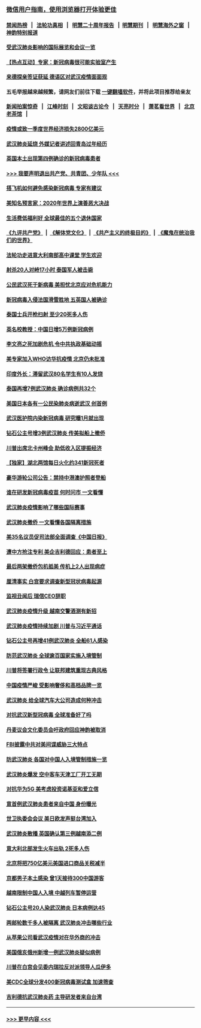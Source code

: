 ### [微信用户指南，使用浏览器打开体验更佳](https://github.com/gfw-breaker/banned-news1/blob/master/indexes/wechat-guide.md?t=0)
#### [禁闻热榜](热点新闻.md?t=0)  &nbsp;&nbsp;|&nbsp;&nbsp; [法轮功真相](https://github.com/gfw-breaker/truth/blob/master/README.md?t=0) &nbsp;&nbsp;|&nbsp;&nbsp; [明慧二十周年报告](https://github.com/gfw-breaker/mh-reports/blob/master/README.md?t=0) &nbsp;&nbsp;|&nbsp;&nbsp;[明慧期刊](https://github.com/gfw-breaker/mh-qikan) &nbsp;&nbsp;|&nbsp;&nbsp; [明慧海外之窗](https://github.com/gfw-breaker/mh-news/blob/master/README.md?t=0) &nbsp;&nbsp;|&nbsp;&nbsp; [神韵特别报道](https://github.com/gfw-breaker/mh-news/blob/master/shenyun.md?t=0)
#### [受武汉肺炎影响的国际展览和会议一览](../pages/nsc418/n11856420.md?t=02100602) 
#### [【热点互动】专家：新冠病毒很可能实验室产生](../pages/nsc418/n11856378.md?t=02100602) 
#### [来德探亲签证获延 德语区对武汉疫情面面观](../pages/nsc418/n11856283.md?t=02100602) 
#### 五毛举报越来越频繁，请网友们前往下载 [一键翻墙软件](https://github.com/gfw-breaker/ssr-accounts)，并将此项目推荐给亲友
#### [新闻拍案惊奇](https://github.com/gfw-breaker/banned-news1/blob/master/pages/link4.md) &nbsp;&nbsp;|&nbsp;&nbsp; [江峰时刻](https://github.com/gfw-breaker/banned-news1/blob/master/pages/link4.md) &nbsp;&nbsp;|&nbsp;&nbsp; [文昭谈古论今](https://github.com/gfw-breaker/banned-news1/blob/master/pages/link4.md) &nbsp;&nbsp;|&nbsp;&nbsp; [天亮时分](https://github.com/gfw-breaker/banned-news1/blob/master/pages/link4.md) &nbsp;&nbsp;|&nbsp;&nbsp; [萧茗看世界](https://github.com/gfw-breaker/banned-news1/blob/master/pages/link4.md) &nbsp;&nbsp;|&nbsp;&nbsp; [北京老茶馆](https://github.com/gfw-breaker/banned-news1/blob/master/pages/link4.md) &nbsp;&nbsp;|&nbsp;&nbsp; 
#### [疫情或致一季度世界经济损失2800亿美元](../pages/nsc418/n11855639.md?t=02100602) 
#### [武汉肺炎延烧 外媒记者讲述回青岛过年经历](../pages/nsc418/n11856159.md?t=02100602) 
#### [英国本土出现第四例确诊的新冠病毒患者](../pages/nsc418/n11855930.md?t=02100602) 
#### [>>> 我要声明退出共产党、共青团、少年队 <<<](https://github.com/begood0513/goodnews/blob/master/quit/letter.md) 
#### [搭飞机如何避免感染新冠病毒 专家有建议](../pages/nsc418/n11853427.md?t=02100602) 
#### [美知名预言家：2020年世界上演善恶大决战](../pages/nsc418/n11855418.md?t=02100602) 
#### [生活费低福利好 全球最佳的五个退休国家](../pages/nsc418/n11848347.md?t=02100602) 
#### [《九评共产党》](https://github.com/begood0513/9ping.md/blob/master/README.md) &nbsp;|&nbsp; [《解体党文化》](../../../../jtdwh.md/blob/master/README.md)  &nbsp;|&nbsp; [《共产主义的终极目的》](../../../../gczydzjmd.md/blob/master/README.md) &nbsp;|&nbsp; [《魔鬼在统治我们的世界》](../../../../mgztzwmdsj.md/blob/master/README.md) 
#### [法轮功走进意大利南部高中课堂 学生欢迎](../pages/nsc418/n11853859.md?t=02100602) 
#### [射杀20人对峙17小时 泰国军人被击毙](../pages/nsc418/n11854869.md?t=02100602) 
#### [公民武汉死于新病毒 美担忧北京应对危机能力](../pages/nsc418/n11854331.md?t=02100602) 
#### [新冠病毒入侵法国滑雪胜地 五英国人被确诊](../pages/nsc418/n11854307.md?t=02100602) 
#### [泰国士兵开枪扫射 至少20死多人伤](../pages/nsc418/n11854276.md?t=02100602) 
#### [英名校教授：中国日增5万例新冠病例](../pages/nsc418/n11854174.md?t=02100602) 
#### [李文亮之死加剧危机 令中共执政基础动摇](../pages/nsc418/n11854003.md?t=02100602) 
#### [美专家加入WHO访华抗疫情 北京仍未批准](../pages/nsc418/n11854043.md?t=02100602) 
#### [印度外长：滞留武汉80名学生有10人发烧](../pages/nsc418/n11853821.md?t=02100602) 
#### [泰国再增7例武汉肺炎 确诊病例共32个](../pages/nsc418/n11853808.md?t=02100602) 
#### [美国日本各有一公民染肺炎病逝武汉 创首例](../pages/nsc418/n11853509.md?t=02100602) 
#### [武汉医护院内染新冠病毒 研究曝1月就出现](../pages/nsc418/n11852928.md?t=02100602) 
#### [钻石公主号增3例武汉肺炎 传美拟船上撤侨](../pages/nsc418/n11853240.md?t=02100602) 
#### [川普出席北卡州峰会 助低收入区提振经济](../pages/nsc418/n11853232.md?t=02100602) 
#### [【独家】湖北两馆每日火化约341新冠死者](../pages/nsc418/n11845444.md?t=02100602) 
#### [豪华游轮公司公告：禁持中港澳护照者登船](../pages/nsc418/n11852761.md?t=02100602) 
#### [谁在研发新冠病毒疫苗 何时问市 一文看懂](../pages/nsc418/n11852840.md?t=02100602) 
#### [武汉肺炎疫情影响了哪些国际赛事](../pages/nsc418/n11852441.md?t=02100602) 
#### [武汉肺炎撤侨 一文看懂各国隔离措施](../pages/nsc418/n11844216.md?t=02100602) 
#### [美35名议员促司法部全面调查《中国日报》](../pages/nsc418/n11852435.md?t=02100602) 
#### [遭中方抢注专利 美企吉利德回应：患者至上](../pages/nsc418/n11852037.md?t=02100602) 
#### [最后两架撤侨包机抵美 传机上2人出现病症](../pages/nsc418/n11852173.md?t=02100602) 
#### [厘清事实 白宫要求调查新型冠状病毒起源](../pages/nsc418/n11852106.md?t=02100602) 
#### [监视丑闻后 瑞信CEO辞职](../pages/nsc418/n11852127.md?t=02100602) 
#### [武汉肺炎疫情升级 越南交警酒测有新招](../pages/nsc418/n11851632.md?t=02100602) 
#### [武汉肺炎疫情持续加剧 川普与习近平通话](../pages/nsc418/n11851613.md?t=02100602) 
#### [钻石公主号再增41例武汉肺炎 全船61人感染](../pages/nsc418/n11850401.md?t=02100602) 
#### [防范武汉肺炎 全球逾百国家实施入境管制](../pages/nsc418/n11850557.md?t=02100602) 
#### [川普将签署行政令 让联邦建筑重现古典风格](../pages/nsc418/n11850654.md?t=02100602) 
#### [中国疫情严峻 受影响奢侈和高档品牌一览](../pages/nsc418/n11850319.md?t=02100602) 
#### [武汉肺炎 给全球汽车大公司造成何种冲击](../pages/nsc418/n11850056.md?t=02100602) 
#### [对抗武汉新型冠病毒 全球准备好了吗](../pages/nsc418/n11850142.md?t=02100602) 
#### [丹麦议会文化委员会吁政府回应神韵被取消](../pages/nsc418/n11849312.md?t=02100602) 
#### [FBI披露中共对美间谍威胁三大特点](../pages/nsc418/n11849700.md?t=02100602) 
#### [防武汉肺炎 各国对中国人入境管制措施一览](../pages/nsc418/n11838726.md?t=02100602) 
#### [武汉肺炎爆发 空中客车天津工厂开工无期](../pages/nsc418/n11849634.md?t=02100602) 
#### [对抗华为5G 美考虑投资诺基亚和爱立信](../pages/nsc418/n11849510.md?t=02100602) 
#### [意首例武汉肺炎患者来自中国 身份曝光](../pages/nsc418/n11849454.md?t=02100602) 
#### [世卫执委会会议 美日欧发声挺台湾加入](../pages/nsc418/n11849433.md?t=02100602) 
#### [武汉肺炎散播 英国确认第三例越南添二例](../pages/nsc418/n11849439.md?t=02100602) 
#### [意大利北部发生火车出轨 2死多人伤](../pages/nsc418/n11848999.md?t=02100602) 
#### [北京将把750亿美元美国进口商品关税减半](../pages/nsc418/n11848896.md?t=02100602) 
#### [京都男子本土感染 曾1天接待300中国游客](../pages/nsc418/n11848641.md?t=02100602) 
#### [越南限制中国人入境 中越列车暂停运营](../pages/nsc418/n11847844.md?t=02100602) 
#### [钻石公主号20人染武汉肺炎 日本病例达45](../pages/nsc418/n11847823.md?t=02100602) 
#### [两邮轮数千多人被隔离 武汉肺炎冲击哪些行业](../pages/nsc418/n11847456.md?t=02100602) 
#### [从苹果公司看武汉疫情对在华外商的冲击](../pages/nsc418/n11847586.md?t=02100602) 
#### [美国俄亥俄州新增一例武汉肺炎疑似病例](../pages/nsc418/n11847714.md?t=02100602) 
#### [川普在白宫会见委内瑞拉反对派领导人瓜伊多](../pages/nsc418/n11847391.md?t=02100602) 
#### [美CDC全球分发400新冠病毒测试盒 加速筛查](../pages/nsc418/n11847260.md?t=02100602) 
#### [吉利德抗武汉肺炎药 主导研发者来自台湾](../pages/nsc418/n11847064.md?t=02100602) 

----
#### [ >>> 更早内容 <<< ](../indexes/nsc418-earlier.md)
